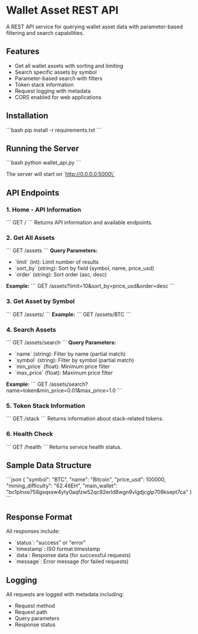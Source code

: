 # Wallet Asset REST API

A REST API service for querying wallet asset data with parameter-based filtering and search capabilities.

## Features

- Get all wallet assets with sorting and limiting
- Search specific assets by symbol
- Parameter-based search with filters
- Token stack information
- Request logging with metadata
- CORS enabled for web applications

## Installation

\`\`\`bash
pip install -r requirements.txt
\`\`\`

## Running the Server

\`\`\`bash
python wallet_api.py
\`\`\`

The server will start on \`http://0.0.0.0:5000\`

## API Endpoints

### 1. Home - API Information
\`\`\`
GET /
\`\`\`
Returns API information and available endpoints.

### 2. Get All Assets
\`\`\`
GET /assets
\`\`\`
**Query Parameters:**
- \`limit\` (int): Limit number of results
- \`sort_by\` (string): Sort by field (symbol, name, price_usd)
- \`order\` (string): Sort order (asc, desc)

**Example:**
\`\`\`
GET /assets?limit=10&sort_by=price_usd&order=desc
\`\`\`

### 3. Get Asset by Symbol
\`\`\`
GET /assets/<symbol>
\`\`\`
**Example:**
\`\`\`
GET /assets/BTC
\`\`\`

### 4. Search Assets
\`\`\`
GET /assets/search
\`\`\`
**Query Parameters:**
- \`name\` (string): Filter by name (partial match)
- \`symbol\` (string): Filter by symbol (partial match)
- \`min_price\` (float): Minimum price filter
- \`max_price\` (float): Maximum price filter

**Example:**
\`\`\`
GET /assets/search?name=token&min_price=0.01&max_price=1.0
\`\`\`

### 5. Token Stack Information
\`\`\`
GET /stack
\`\`\`
Returns information about stack-related tokens.

### 6. Health Check
\`\`\`
GET /health
\`\`\`
Returns service health status.

## Sample Data Structure

\`\`\`json
{
  "symbol": "BTC",
  "name": "Bitcoin",
  "price_usd": 100000,
  "mining_difficulty": "62.46EH",
  "main_wallet": "bc1plnxe758gsqssw4yty0aqfzw52qc92erld8wgn9vlgdjcglp708ksept7ca"
}
\`\`\`

## Response Format

All responses include:
- \`status\`: "success" or "error"
- \`timestamp\`: ISO format timestamp
- \`data\`: Response data (for successful requests)
- \`message\`: Error message (for failed requests)

## Logging

All requests are logged with metadata including:
- Request method
- Request path
- Query parameters
- Response status